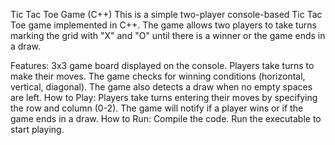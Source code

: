 Tic Tac Toe Game (C++)
This is a simple two-player console-based Tic Tac Toe game implemented in C++. The game allows two players to take turns marking the grid with "X" and "O" until there is a winner or the game ends in a draw.

Features:
3x3 game board displayed on the console.
Players take turns to make their moves.
The game checks for winning conditions (horizontal, vertical, diagonal).
The game also detects a draw when no empty spaces are left.
How to Play:
Players take turns entering their moves by specifying the row and column (0-2).
The game will notify if a player wins or if the game ends in a draw.
How to Run:
Compile the code.
Run the executable to start playing.
